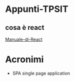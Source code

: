 # Appunti-TPSIT
## cosa è react

[Manuale-di-React](https://react.dev/learn)





# Acronimi
- SPA single page application
